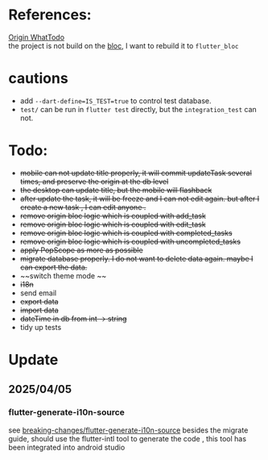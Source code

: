 # References:

[Origin WhatTodo](https://github.com/burhanrashid52/WhatTodo) <br/>
the project is not build on the [bloc](https://bloclibrary.dev/), I want to rebuild it
to `flutter_bloc`

# cautions

- add `--dart-define=IS_TEST=true` to control test database.
- `test/` can be run in `flutter test` directly, but the `integration_test` can not.

# Todo:

- ~~mobile can not update title properly, it will commit updateTask several times, and preserve the
  origin at the db level~~
- ~~the desktop can update title, but the mobile will flashback~~
- ~~after update the task, it will be freeze and I can not edit again. but after I create a new
  task , I can edit anyone .~~
- ~~remove origin bloc logic which is coupled with add_task~~
- ~~remove origin bloc logic which is coupled with edit_task~~
- ~~remove origin bloc logic which is coupled with completed_tasks~~
- ~~remove origin bloc logic which is coupled with uncompleted_tasks~~
- ~~apply PopScope as more as possible~~
- ~~migrate database properly. I do not want to delete data again. maybe I can export the data.~~
- ~~switch theme mode ~~
- ~~i18n~~
- send email
- ~~export data~~
- ~~import data~~
- ~~dateTime in db from int -> string~~
- tidy up tests 

# Update
## 2025/04/05
### flutter-generate-i10n-source
see [breaking-changes/flutter-generate-i10n-source](https://docs.flutter.dev/release/breaking-changes/flutter-generate-i10n-source)
besides the migrate guide, should use the flutter-intl tool to generate the code , this tool has been integrated into android studio 
